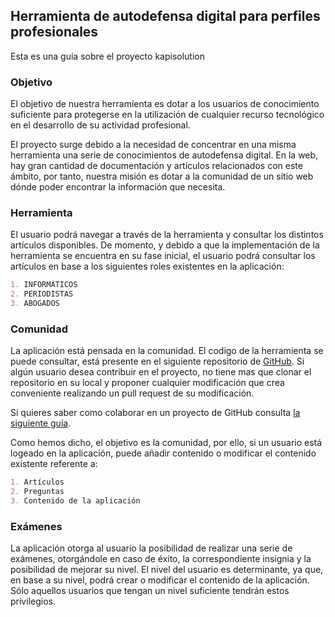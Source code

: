 ## Herramienta de autodefensa digital para perfiles profesionales
Esta es una guía sobre el proyecto kapisolution

### Objetivo
El objetivo de nuestra herramienta es dotar a los usuarios de conocimiento suficiente para protegerse en la utilización de cualquier recurso tecnológico en el desarrollo de su actividad profesional.

El proyecto surge debido a la necesidad de concentrar en una misma herramienta una serie de conocimientos de autodefensa digital. En la web, hay gran cantidad de documentación y artículos relacionados con este ámbito, por tanto, nuestra misión es dotar a la comunidad de un sitio web dónde poder encontrar la información que necesita. 

### Herramienta
El usuario podrá navegar a través de la herramienta y consultar los distintos artículos disponibles. 
De momento, y debido a que la implementación de la herramienta se encuentra en su fase inicial, el usuario podrá consultar los artículos en base a los siguientes roles existentes en la aplicación:
```markdown
1. INFORMÁTICOS
2. PERIODISTAS
3. ABOGADOS
```

### Comunidad
La aplicación está pensada en la comunidad. El codigo de la herramienta se puede consultar, está presente en el siguiente repositorio de [GitHub](https://github.com/kapisolution/kapi_solution). 
Si algún usuario desea contribuir en el proyecto, no tiene mas que clonar el repositorio en su local y proponer cualquier modificación que crea conveniente realizando un pull request de su modificación.

Si quieres saber como colaborar en un proyecto de GitHub consulta [la siguiente guía](https://gist.github.com/BCasal/026e4c7f5c71418485c1).

Como hemos dicho, el objetivo es la comunidad, por ello, si un usuario está logeado en la aplicación, puede añadir contenido o modificar el contenido existente referente a:
```markdown
1. Artículos
2. Preguntas
3. Contenido de la aplicación
```
### Exámenes
La aplicación otorga al usuario la posibilidad de realizar una serie de exámenes, otorgándole en caso de éxito, la correspondiente insignia y la posibilidad de mejorar su nivel. El nivel del usuario es determinante, ya que, en base a su nivel, podrá crear o modificar el contenido de la aplicación. Sólo aquellos usuarios que tengan un nivel suficiente tendrán estos privilegios.
